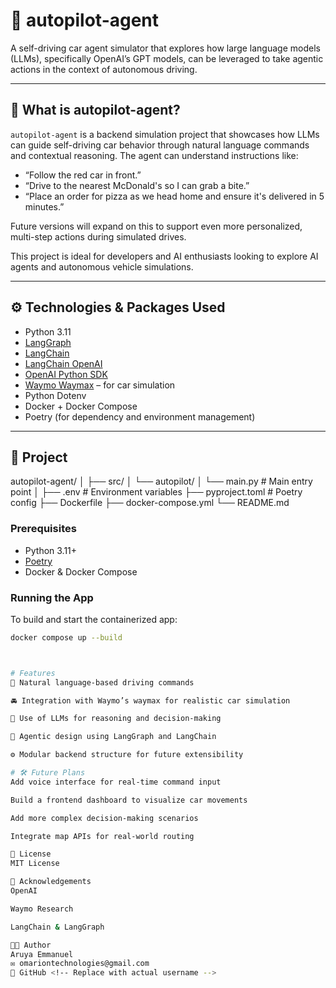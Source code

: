 # 🚗 autopilot-agent

A self-driving car agent simulator that explores how large language models (LLMs), specifically OpenAI’s GPT models, can be leveraged to take agentic actions in the context of autonomous driving.

---

## 🧠 What is autopilot-agent?

`autopilot-agent` is a backend simulation project that showcases how LLMs can guide self-driving car behavior through natural language commands and contextual reasoning. The agent can understand instructions like:

- “Follow the red car in front.”
- “Drive to the nearest McDonald's so I can grab a bite.”
- “Place an order for pizza as we head home and ensure it's delivered in 5 minutes.”

Future versions will expand on this to support even more personalized, multi-step actions during simulated drives.

This project is ideal for developers and AI enthusiasts looking to explore AI agents and autonomous vehicle simulations.

---

## ⚙️ Technologies & Packages Used

- Python 3.11
- [LangGraph](https://github.com/langchain-ai/langgraph)
- [LangChain](https://www.langchain.com/)
- [LangChain OpenAI](https://github.com/langchain-ai/langchain/tree/master/libs/langchain-openai)
- [OpenAI Python SDK](https://github.com/openai/openai-python)
- [Waymo Waymax](https://github.com/waymo-research/waymax) – for car simulation
- Python Dotenv
- Docker + Docker Compose
- Poetry (for dependency and environment management)

---

## 📁 Project 

autopilot-agent/
│
├── src/
│ └── autopilot/
│ └── main.py # Main entry point
│
├── .env # Environment variables
├── pyproject.toml # Poetry config
├── Dockerfile
├── docker-compose.yml
└── README.md


### Prerequisites

- Python 3.11+
- [Poetry](https://python-poetry.org/)
- Docker & Docker Compose

### Running the App

To build and start the containerized app:

```bash
docker compose up --build



# Features
🔄 Natural language-based driving commands

🚘 Integration with Waymo’s waymax for realistic car simulation

🧠 Use of LLMs for reasoning and decision-making

🧩 Agentic design using LangGraph and LangChain

⚙️ Modular backend structure for future extensibility

# 🛠️ Future Plans
Add voice interface for real-time command input

Build a frontend dashboard to visualize car movements

Add more complex decision-making scenarios

Integrate map APIs for real-world routing

📜 License
MIT License

🙏 Acknowledgements
OpenAI

Waymo Research

LangChain & LangGraph

🧑‍💻 Author
Aruya Emmanuel
✉️ omariontechnologies@gmail.com
🐙 GitHub <!-- Replace with actual username -->